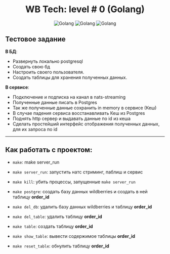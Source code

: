 <h1 align="center"> WB Tech: level # 0 (Golang)</h1>

<p align="center">
  <img alt="Golang" src="https://img.shields.io/badge/Golang-74.6 %25-blue?style=for-the-badge&logo=appveyor">
  <img alt="Golang" src="https://img.shields.io/badge/HTML-14.3 %25-red?style=for-the-badge&logo=appveyor">
  <img alt="Golang" src="https://img.shields.io/badge/Makefile-11.1 %25-green?style=for-the-badge&logo=appveyor">
</p>
  

## **Тестовое задание**

**В БД**:
* Развернуть локально postgresql
* Создать свою бд
* Настроить своего пользователя.
* Создать таблицы для хранения полученных данных.

**В сервисе**:
* Подключение и подписка на канал в nats-streaming
* Полученные данные писать в Postgres
* Так же полученные данные сохранить in memory в сервисе (Кеш)
* В случае падения сервиса восстанавливать Кеш из Postgres
* Поднять http сервер и выдавать данные по id из кеша
* Сделать простейший интерфейс отображения полученных данных, для их запроса по id
***
## **Как работать с проектом:**

* `make`: make server_run

* `make server_run`: запустить натс стриминг, паблиш и сервис
* `make kill`: убить процессы, запущенные `make server_run`
* `make postgre`: создать базу данных wildberries и создать в ней таблицу **order_id**
* `make del_db`: удалить базу данных wildberries и таблицу **order_id**
* `make del_table`: удалить таблицу **order_id**
* `make table`: создать таблицу **order_id**
* `make show_table`: вывести содержимое таблицы **order_id**
* `make reset_table`: обнулить таблицу **order_id**
